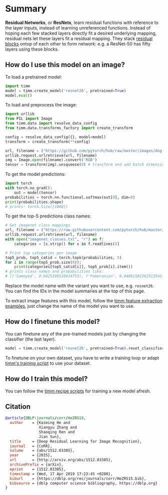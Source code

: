 # Summary

**Residual Networks**, or **ResNets**, learn residual functions with reference to the layer inputs, instead of learning unreferenced functions. Instead of hoping each few stacked layers directly fit a desired underlying mapping, residual nets let these layers fit a residual mapping. They stack [residual blocks](https://paperswithcode.com/method/residual-block) ontop of each other to form network: e.g. a ResNet-50 has fifty layers using these blocks. 

## How do I use this model on an image?
To load a pretrained model:

```python
import timm
model = timm.create_model('resnet26', pretrained=True)
model.eval()
```

To load and preprocess the image:
```python 
import urllib
from PIL import Image
from timm.data import resolve_data_config
from timm.data.transforms_factory import create_transform

config = resolve_data_config({}, model=model)
transform = create_transform(**config)

url, filename = ("https://github.com/pytorch/hub/raw/master/images/dog.jpg", "dog.jpg")
urllib.request.urlretrieve(url, filename)
img = Image.open(filename).convert('RGB')
tensor = transform(img).unsqueeze(0) # transform and add batch dimension
```

To get the model predictions:
```python
import torch
with torch.no_grad():
    out = model(tensor)
probabilities = torch.nn.functional.softmax(out[0], dim=0)
print(probabilities.shape)
# prints: torch.Size([1000])
```

To get the top-5 predictions class names:
```python
# Get imagenet class mappings
url, filename = ("https://raw.githubusercontent.com/pytorch/hub/master/imagenet_classes.txt", "imagenet_classes.txt")
urllib.request.urlretrieve(url, filename) 
with open("imagenet_classes.txt", "r") as f:
    categories = [s.strip() for s in f.readlines()]

# Print top categories per image
top5_prob, top5_catid = torch.topk(probabilities, 5)
for i in range(top5_prob.size(0)):
    print(categories[top5_catid[i]], top5_prob[i].item())
# prints class names and probabilities like:
# [('Samoyed', 0.6425196528434753), ('Pomeranian', 0.04062102362513542), ('keeshond', 0.03186424449086189), ('white wolf', 0.01739676296710968), ('Eskimo dog', 0.011717947199940681)]
```

Replace the model name with the variant you want to use, e.g. `resnet26`. You can find the IDs in the model summaries at the top of this page.

To extract image features with this model, follow the [timm feature extraction examples](https://rwightman.github.io/pytorch-image-models/feature_extraction/), just change the name of the model you want to use.

## How do I finetune this model?
You can finetune any of the pre-trained models just by changing the classifier (the last layer).
```python
model = timm.create_model('resnet26', pretrained=True).reset_classifier(NUM_FINETUNE_CLASSES)
```
To finetune on your own dataset, you have to write a training loop or adapt [timm's training
script](https://github.com/rwightman/pytorch-image-models/blob/master/train.py) to use your dataset.

## How do I train this model?

You can follow the [timm recipe scripts](https://rwightman.github.io/pytorch-image-models/scripts/) for training a new model afresh.

## Citation

```BibTeX
@article{DBLP:journals/corr/HeZRS15,
  author    = {Kaiming He and
               Xiangyu Zhang and
               Shaoqing Ren and
               Jian Sun},
  title     = {Deep Residual Learning for Image Recognition},
  journal   = {CoRR},
  volume    = {abs/1512.03385},
  year      = {2015},
  url       = {http://arxiv.org/abs/1512.03385},
  archivePrefix = {arXiv},
  eprint    = {1512.03385},
  timestamp = {Wed, 17 Apr 2019 17:23:45 +0200},
  biburl    = {https://dblp.org/rec/journals/corr/HeZRS15.bib},
  bibsource = {dblp computer science bibliography, https://dblp.org}
}
```

<!--
Models:
- Name: resnet26
  Metadata:
    FLOPs: 3026804736
    Training Data:
    - ImageNet
    Architecture:
    - 1x1 Convolution
    - Batch Normalization
    - Bottleneck Residual Block
    - Convolution
    - Global Average Pooling
    - Max Pooling
    - ReLU
    - Residual Block
    - Residual Connection
    - Softmax
    File Size: 64129972
    Tasks:
    - Image Classification
    ID: resnet26
    Crop Pct: '0.875'
    Image Size: '224'
    Interpolation: bicubic
  Code: https://github.com/rwightman/pytorch-image-models/blob/d8e69206be253892b2956341fea09fdebfaae4e3/timm/models/resnet.py#L675
  In Collection: ResNet
- Name: tv_resnet152
  Metadata:
    FLOPs: 14857660416
    Epochs: 90
    Batch Size: 32
    Training Data:
    - ImageNet
    Training Techniques:
    - SGD with Momentum
    - Weight Decay
    Architecture:
    - 1x1 Convolution
    - Batch Normalization
    - Bottleneck Residual Block
    - Convolution
    - Global Average Pooling
    - Max Pooling
    - ReLU
    - Residual Block
    - Residual Connection
    - Softmax
    File Size: 241530880
    Tasks:
    - Image Classification
    ID: tv_resnet152
    LR: 0.1
    Crop Pct: '0.875'
    LR Gamma: 0.1
    Momentum: 0.9
    Image Size: '224'
    LR Step Size: 30
    Weight Decay: 0.0001
    Interpolation: bilinear
  Code: https://github.com/rwightman/pytorch-image-models/blob/9a25fdf3ad0414b4d66da443fe60ae0aa14edc84/timm/models/resnet.py#L769
  In Collection: ResNet
- Name: resnet18
  Metadata:
    FLOPs: 2337073152
    Training Data:
    - ImageNet
    Architecture:
    - 1x1 Convolution
    - Batch Normalization
    - Bottleneck Residual Block
    - Convolution
    - Global Average Pooling
    - Max Pooling
    - ReLU
    - Residual Block
    - Residual Connection
    - Softmax
    File Size: 46827520
    Tasks:
    - Image Classification
    ID: resnet18
    Crop Pct: '0.875'
    Image Size: '224'
    Interpolation: bilinear
  Code: https://github.com/rwightman/pytorch-image-models/blob/d8e69206be253892b2956341fea09fdebfaae4e3/timm/models/resnet.py#L641
  In Collection: ResNet
- Name: resnet50
  Metadata:
    FLOPs: 5282531328
    Training Data:
    - ImageNet
    Architecture:
    - 1x1 Convolution
    - Batch Normalization
    - Bottleneck Residual Block
    - Convolution
    - Global Average Pooling
    - Max Pooling
    - ReLU
    - Residual Block
    - Residual Connection
    - Softmax
    File Size: 102488165
    Tasks:
    - Image Classification
    ID: resnet50
    Crop Pct: '0.875'
    Image Size: '224'
    Interpolation: bicubic
  Code: https://github.com/rwightman/pytorch-image-models/blob/d8e69206be253892b2956341fea09fdebfaae4e3/timm/models/resnet.py#L691
  In Collection: ResNet
- Name: resnet34
  Metadata:
    FLOPs: 4718469120
    Training Data:
    - ImageNet
    Architecture:
    - 1x1 Convolution
    - Batch Normalization
    - Bottleneck Residual Block
    - Convolution
    - Global Average Pooling
    - Max Pooling
    - ReLU
    - Residual Block
    - Residual Connection
    - Softmax
    File Size: 87290831
    Tasks:
    - Image Classification
    ID: resnet34
    Crop Pct: '0.875'
    Image Size: '224'
    Interpolation: bilinear
  Code: https://github.com/rwightman/pytorch-image-models/blob/d8e69206be253892b2956341fea09fdebfaae4e3/timm/models/resnet.py#L658
  In Collection: ResNet
- Name: resnetblur50
  Metadata:
    FLOPs: 6621606912
    Training Data:
    - ImageNet
    Architecture:
    - 1x1 Convolution
    - Batch Normalization
    - Blur Pooling
    - Bottleneck Residual Block
    - Convolution
    - Global Average Pooling
    - Max Pooling
    - ReLU
    - Residual Block
    - Residual Connection
    - Softmax
    File Size: 102488165
    Tasks:
    - Image Classification
    ID: resnetblur50
    Crop Pct: '0.875'
    Image Size: '224'
    Interpolation: bicubic
  Code: https://github.com/rwightman/pytorch-image-models/blob/d8e69206be253892b2956341fea09fdebfaae4e3/timm/models/resnet.py#L1160
  In Collection: ResNet
- Name: tv_resnet34
  Metadata:
    FLOPs: 4718469120
    Epochs: 90
    Batch Size: 32
    Training Data:
    - ImageNet
    Training Techniques:
    - SGD with Momentum
    - Weight Decay
    Architecture:
    - 1x1 Convolution
    - Batch Normalization
    - Bottleneck Residual Block
    - Convolution
    - Global Average Pooling
    - Max Pooling
    - ReLU
    - Residual Block
    - Residual Connection
    - Softmax
    File Size: 87306240
    Tasks:
    - Image Classification
    ID: tv_resnet34
    LR: 0.1
    Crop Pct: '0.875'
    LR Gamma: 0.1
    Momentum: 0.9
    Image Size: '224'
    LR Step Size: 30
    Weight Decay: 0.0001
    Interpolation: bilinear
  Code: https://github.com/rwightman/pytorch-image-models/blob/9a25fdf3ad0414b4d66da443fe60ae0aa14edc84/timm/models/resnet.py#L745
  In Collection: ResNet
- Name: tv_resnet101
  Metadata:
    FLOPs: 10068547584
    Epochs: 90
    Batch Size: 32
    Training Data:
    - ImageNet
    Training Techniques:
    - SGD with Momentum
    - Weight Decay
    Architecture:
    - 1x1 Convolution
    - Batch Normalization
    - Bottleneck Residual Block
    - Convolution
    - Global Average Pooling
    - Max Pooling
    - ReLU
    - Residual Block
    - Residual Connection
    - Softmax
    File Size: 178728960
    Tasks:
    - Image Classification
    ID: tv_resnet101
    LR: 0.1
    Crop Pct: '0.875'
    LR Gamma: 0.1
    Momentum: 0.9
    Image Size: '224'
    LR Step Size: 30
    Weight Decay: 0.0001
    Interpolation: bilinear
  Code: https://github.com/rwightman/pytorch-image-models/blob/9a25fdf3ad0414b4d66da443fe60ae0aa14edc84/timm/models/resnet.py#L761
  In Collection: ResNet
- Name: tv_resnet50
  Metadata:
    FLOPs: 5282531328
    Epochs: 90
    Batch Size: 32
    Training Data:
    - ImageNet
    Training Techniques:
    - SGD with Momentum
    - Weight Decay
    Architecture:
    - 1x1 Convolution
    - Batch Normalization
    - Bottleneck Residual Block
    - Convolution
    - Global Average Pooling
    - Max Pooling
    - ReLU
    - Residual Block
    - Residual Connection
    - Softmax
    File Size: 102502400
    Tasks:
    - Image Classification
    ID: tv_resnet50
    LR: 0.1
    Crop Pct: '0.875'
    LR Gamma: 0.1
    Momentum: 0.9
    Image Size: '224'
    LR Step Size: 30
    Weight Decay: 0.0001
    Interpolation: bilinear
  Code: https://github.com/rwightman/pytorch-image-models/blob/9a25fdf3ad0414b4d66da443fe60ae0aa14edc84/timm/models/resnet.py#L753
  In Collection: ResNet
Collections:
- Name: ResNet
  Paper:
    title: Deep Residual Learning for Image Recognition
    url: https://papperswithcode.com//paper/deep-residual-learning-for-image-recognition
  type: model-index
Type: model-index
-->
